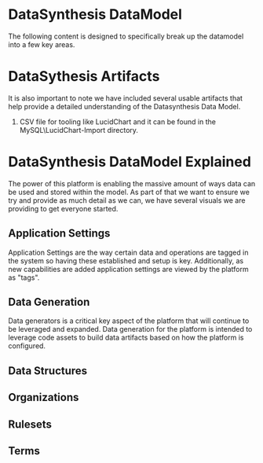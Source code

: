 # DataSynthesis DataModel
The following content is designed to specifically break up the datamodel
into a few key areas.

# DataSythesis Artifacts
It is also important to note we have included several usable artifacts that  
help provide a detailed understanding of the Datasynthesis Data Model.

1. CSV file for tooling like LucidChart and it can be found in the MySQL\LucidChart-Import
directory.

# DataSynthesis DataModel Explained
The power of this platform is enabling the massive amount of ways data can be used and stored
within the model. As part of that we want to ensure we try and provide as much detail as we
can, we have several visuals we are providing to get everyone started.

## Application Settings
Application Settings are the way certain data and operations are tagged in the system
so having these established and setup is key. Additionally, as new capabilities are added application
settings are viewed by the platform as "tags".

## Data Generation
Data generators is a critical key aspect of the platform that will continue to be leveraged and expanded.
Data generation for the platform is intended to leverage code assets to build data artifacts based on
how the platform is configured.

## Data Structures


## Organizations


## Rulesets


## Terms

